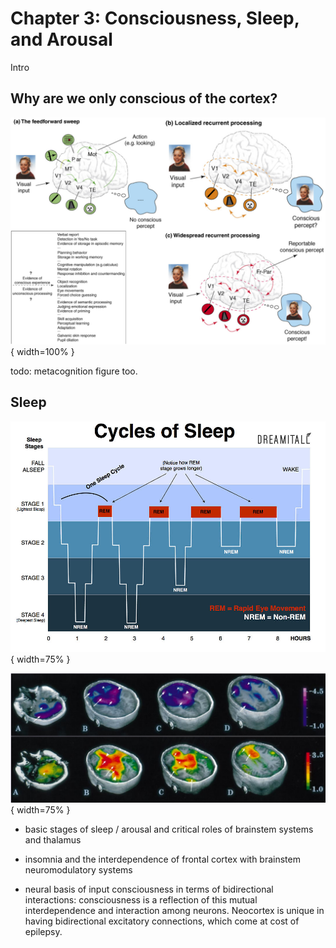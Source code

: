 # Chapter 3: Consciousness, Sleep, and Arousal

Intro

## Why are we only conscious of the cortex?

![Fig 3-1: Consciousness is associated with robust recurrent processing across wide areas of the neocortex (Lamme, 2006).](figures/fig_lamme06_recurrent_consc.png){ width=100% }

todo: metacognition figure too.


## Sleep

![Fig 3-2: The four stages of sleep and their timecourse over a typical night.  Deeper stages are characterized by slower brain waves (slow wave sleep), and brain waves during REM are similar to waking.  Progressively less deep sleep and progressively more REM sleep occur over the course of a night.](figures/fig_sleep_stages.jpg){ width=75% }


![Fig 3-3: The frontal cortex goes deeply to sleep when you're dreaming, while the amygdala and hippocampus are highly active.  This explains why your dreams are so incoherent and disorganized, and it is impossible to ever catch an airplane or show up for a test on time, etc.  Also, dreams are emotionally charged and incorporate recent memories, thanks to the amygdala and hippocampus.](figures/fig_sleep_pfc_inact_amyg_act.png){ width=75% }


* basic stages of sleep / arousal and critical roles of brainstem systems and thalamus

* insomnia and the interdependence of frontal cortex with brainstem neuromodulatory systems

* neural basis of input consciousness in terms of bidirectional interactions: consciousness is a reflection of this mutual interdependence and interaction among neurons.  Neocortex is unique in having bidirectional excitatory connections, which come at cost of epilepsy.



